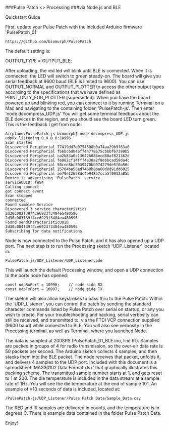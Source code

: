 ###Pulse Patch <> Processing 
###via Node.js and BLE

Quickstart Guide

First, update your Pulse Patch with the included Arduino firmware 'PulsePatch_01'

    https://github.com/biomurph/PulsePatch
  
The default setting is: 

OUTPUT_TYPE = OUTPUT_BLE;

After uploading, the red led will blink until BLE is connected. When it is connected, the LED will switch to green steady-on. The board will give you serial feedback at 9600 baud (BLE is limited to 9600). You can use OUTPUT_NORMAL and OUTPUT_PLOTTER to access the other output types according to the specifications that we have defined as PRINT_ONLY_FOR_PLOTTER (superseded). When you have the board powered up and blinking red, you can connect to it by running Terminal on a Mac and navigating to the containing folder, 'PulsePatch-js'. Then enter 'node decompress_UDP.js' You will get some terminal feedback about the BLE devices in the region, and you should see the board LED turn green. This is the feedback I get from node:

    Airplane:PulsePatch-js biomurph$ node decompress_UDP.js
    udpRx listening 0.0.0.0:10996
    Scan started
    Discovered Peripherial 77419dd7e0754508b0a74aa29b9f63a0
    Discovered Peripherial f56bcbd846ff44778675cbbbf67399b5
    Discovered Peripherial ca2b83a0c136426086ecd80af821362d
    Discovered Peripherial fe082cf14fff4e30a2f8ebbcad58da4c
    Discovered Peripherial 50cee8bc5939470bb974279de5f0a56c
    Discovered Peripherial 25784ba58ad7468b8ba60d0d91dd6025
    Discovered Peripherial ae79e12638dc4e94857cca5f0912a05b
    Device is advertising 'PulsePatch' service.
    serviceUUID: fe84
    Calling connect
    got connect event
    Scan stopped
    connected
    Found simblee Service
    Discovered 3 service characteristics
    2d30c082f39f4ce6923f3484ea480596
    2d30c083f39f4ce6923f3484ea480596
    Found sendCharacteristicUUID
    2d30c084f39f4ce6923f3484ea480596
    Subscribing for data notifications

Node is now connected to the Pulse Patch, and it has also opened up a UDP port. The next step is to run the Processing sketch 'UDP_Listener' located in:

    PulsePatch-js/UDP_Listener/UDP_Listener.pde

This will launch the default Processing window, and open a UDP connection to the ports node has opened:

    const udpRxPort = 10996;	// node side RX
    const udpTxPort = 10997;	// node side TX

The sketch will also allow keystrokes to pass thru to the Pulse Patch. Within the 'UDP_Listener', you can control the patch by sending the standard character commands listed by Pulse Patch over serial on startup, or any you wish to create. For your troubleshooting and hacking, serial verbosity can still be received, and transmitted to, via the FTDI VCP connection supplied (9600 baud) while connected to BLE. You will also see verbosity in the Processing terminal, as well as Terminal, where you launched Node.

The data is sampled at 200SPS (PulsePatch_01_BLE.ino, line 91). Samples are packed in groups of 4 for radio transmission, so the over-air data rate is 50 packets per second. The Arduino sketch collects 4 samples, and then stacks them into the BLE packet. The node receives that packet, unfolds it, and delivers 4 samples to the UDP port. Included with this document is a spreadsheet 'MAX30102 Data Format.xlsx' that graphically illustrates this packing scheme. The transmitted sample number starts at 1, and gets reset to 1 at 200. The die temperature is included in the data stream at a sample rate of 1Hz. You will see the die temperature at the end of sample 101. An example of >10 seconds of data is included, located at:

    /PulsePatch-js/UDP_Listener/Pulse Patch Data/Sample_Data.csv

The RED and IR samples are delivered in counts, and the temperature is in degrees C. There is example data contained in the folder Pulse Patch Data.

Enjoy!







